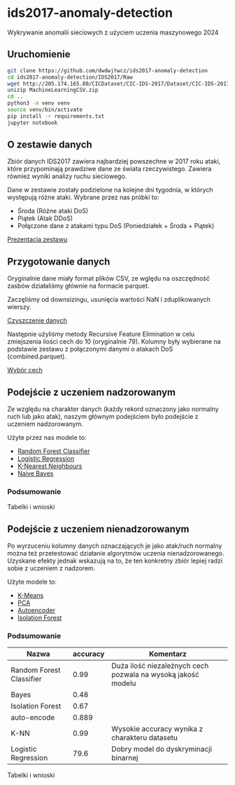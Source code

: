 # ids2017-anomaly-detection

Wykrywanie anomalii sieciowych z użyciem uczenia maszynowego 2024

## Uruchomienie

```bash
git clone https://github.com/dwdwjtwcz/ids2017-anomaly-detection
cd ids2017-anomaly-detection/IDS2017/Raw
wget http://205.174.165.80/CICDataset/CIC-IDS-2017/Dataset/CIC-IDS-2017/CSVs/MachineLearningCSV.zip
unizip MachineLearningCSV.zip
cd ..
python3 -m venv venv
source venv/bin/activate
pip install -r requirements.txt
jupyter notebook
```
## O zestawie danych

Zbiór danych IDS2017 zawiera najbardziej powszechne w 2017 roku ataki, które przypominają prawdziwe dane ze świata rzeczywistego. Zawiera również wyniki analizy ruchu sieciowego.

Dane w zestawie zostały podzielone na kolejne dni tygodnia, w których występują różne ataki. Wybrane przez nas próbki to:

- Środa (Różne ataki DoS)
- Piątek (Atak DDoS)
- Połączone dane z atakami typu DoS (Poniedziałek + Środa + Piątek)

[Prezentacja zestawu](/statistics.ipynb)

## Przygotowanie danych

Oryginalnie dane miały format plików CSV, ze wględu na oszczędność zasbów działaliśmy głównie na formacie parquet.

Zaczęliśmy od downsizingu, usunięcia wartości NaN i zduplikowanych wierszy. 

[Czyszczenie danych](./Data_Cleaning/raw_to_clean.ipynb)

Następnie użyliśmy metody Recursive Feature Elimination w celu zmiejszenia ilości cech do 10 (oryginalnie 79). Kolumny były wybierane na podstawie zestawu z połączonymi danymi o atakach DoS (combined.parquet).

[Wybór cech](./Data_Cleaning/clean_to_final.ipynb)

## Podejście z uczeniem nadzorowanym

Ze względu na charakter danych (każdy rekord oznaczony jako normalny ruch lub jako atak), naszym głównym podejściem było podejście z uczeniem nadzorowanym.

Użyte przez nas modele to:
- [Random Forest Classifier](/RandomForest.ipynb)
- [Logistic Regression](/LogisticRegression.ipynb)
- [K-Nearest Neighbours](/K-NN.ipynb)
- [Naive Bayes](/Bayes.ipynb)

### Podsumowanie

Tabelki i wnioski

## Podejście z uczeniem nienadzorowanym

Po wyrzuceniu kolumny danych oznaczających je jako atak/ruch normalny można też przetestować działanie algorytmów uczenia nienadzorowanego. Uzyskane efekty jednak wskazują na to, że ten konkretny zbiór lepiej radzi sobie z uczeniem z nadzorem.

Użyte modele to:
- [K-Means](/K-Means.ipynb)
- [PCA](/PCA.ipynb)
- [Autoencoder](/auto_encode.ipynb)
- [Isolation Forest](/iso_forest.ipynb)

### Podsumowanie
| Nazwa                    | accuracy | Komentarz                                                    |
|--------------------------|----------|--------------------------------------------------------------|
| Random Forest Classifier | 0.99     | Duża ilość niezależnych cech pozwala na wysoką jakość modelu |
| Bayes                    | 0.48     |                                                              |
| Isolation Forest         | 0.67     |                                                              |
| auto-encode              | 0.889    |                                                              |
| K-NN                     | 0.99     | Wysokie accuracy wynika z charakteru datasetu                |
| Logistic Regression      | 79.6     | Dobry model do dyskryminacji binarnej                        |
Tabelki i wnioski




